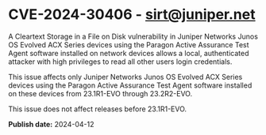 # CVE-2024-30406 - sirt@juniper.net

A Cleartext Storage in a File on Disk vulnerability in Juniper Networks Junos OS Evolved ACX Series devices using the Paragon Active Assurance Test Agent software installed on network devices allows a local, authenticated attacker with high privileges to read all other users login credentials.

This issue affects only Juniper Networks Junos OS Evolved ACX Series devices using the Paragon Active Assurance Test Agent software installed on these devices from 23.1R1-EVO through 23.2R2-EVO. 

This issue does not affect releases before 23.1R1-EVO.

**Publish date:** 2024-04-12
